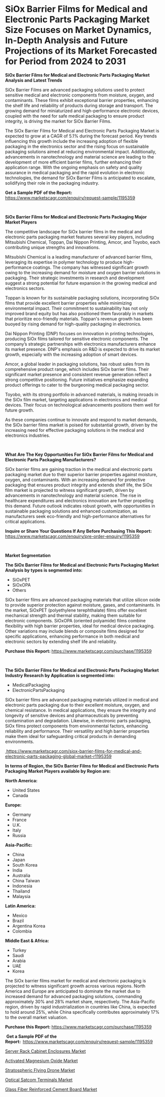 <p><h1>SiOx Barrier Films for Medical and Electronic Parts Packaging Market Size Focuses on Market Dynamics, In-Depth Analysis and Future Projections of its Market Forecasted for Period from 2024 to 2031</h1></p><p><strong>SiOx Barrier Films for Medical and Electronic Parts Packaging Market Analysis and Latest Trends</strong></p>
<p><p>SiOx Barrier Films are advanced packaging solutions used to protect sensitive medical and electronic components from moisture, oxygen, and contaminants. These films exhibit exceptional barrier properties, enhancing the shelf life and reliability of products during storage and transport. The growing demand for miniaturized and high-performance electronic devices, coupled with the need for safe medical packaging to ensure product integrity, is driving the market for SiOx Barrier Films.</p><p>The SiOx Barrier Films for Medical and Electronic Parts Packaging Market is expected to grow at a CAGR of 5.1% during the forecast period. Key trends influencing this growth include the increasing adoption of flexible packaging in the electronics sector and the rising focus on sustainable packaging solutions aimed at reducing environmental impact. Additionally, advancements in nanotechnology and material science are leading to the development of more efficient barrier films, further enhancing their application range. With the ongoing emphasis on safety and quality assurance in medical packaging and the rapid evolution in electronic technologies, the demand for SiOx Barrier Films is anticipated to escalate, solidifying their role in the packaging industry.</p></p>
<p><strong>Get a Sample PDF of the Report:&nbsp;</strong> <a href="https://www.marketscagr.com/enquiry/request-sample/1195359?utm_campaign=1411&utm_medium=2&utm_source=Github&utm_content=ia&utm_term=11102024&utm_id=siox-barrier-films-for-medical-and-electronic-parts-packaging">https://www.marketscagr.com/enquiry/request-sample/1195359</a></p>
<p>&nbsp;</p>
<p><strong>SiOx Barrier Films for Medical and Electronic Parts Packaging Major Market Players</strong></p>
<p><p>The competitive landscape for SiOx barrier films in the medical and electronic parts packaging market features several key players, including Mitsubishi Chemical, Toppan, Dai Nippon Printing, Amcor, and Toyobo, each contributing unique strengths and innovations.</p><p>Mitsubishi Chemical is a leading manufacturer of advanced barrier films, leveraging its expertise in polymer technology to produce high-performance coatings. The company has witnessed significant growth owing to the increasing demand for moisture and oxygen barrier solutions in packaging. Their strategic investments in research and development suggest a strong potential for future expansion in the growing medical and electronics sectors.</p><p>Toppan is known for its sustainable packaging solutions, incorporating SiOx films that provide excellent barrier properties while minimizing environmental impact. Their commitment to sustainability has not only improved brand equity but has also positioned them favorably in markets that prioritize eco-friendly materials. Toppan's revenue growth has been buoyed by rising demand for high-quality packaging in electronics.</p><p>Dai Nippon Printing (DNP) focuses on innovation in printing technologies, producing SiOx films tailored for sensitive electronic components. The company’s strategic partnerships with electronics manufacturers enhance its market presence. DNP's emphasis on R&D is expected to drive its market growth, especially with the increasing adoption of smart devices.</p><p>Amcor, a global leader in packaging solutions, has robust sales from its comprehensive product range, which includes SiOx barrier films. Their significant market presence and consistent revenue generation reflect a strong competitive positioning. Future initiatives emphasize expanding product offerings to cater to the burgeoning medical packaging sector.</p><p>Toyobo, with its strong portfolio in advanced materials, is making inroads in the SiOx film market, targeting applications in electronics and medical devices. Their focus on technological advancements positions them well for future growth.</p><p>As these companies continue to innovate and respond to market demands, the SiOx barrier films market is poised for substantial growth, driven by the increasing need for effective packaging solutions in the medical and electronics industries.</p></p>
<p>&nbsp;</p>
<p><strong>What Are The Key Opportunities For SiOx Barrier Films for Medical and Electronic Parts Packaging Manufacturers?</strong></p>
<p><p>SiOx barrier films are gaining traction in the medical and electronic parts packaging market due to their superior barrier properties against moisture, oxygen, and contaminants. With an increasing demand for protective packaging that ensures product integrity and extends shelf life, the SiOx film market is projected to witness significant growth, driven by advancements in nanotechnology and material science. The rise in healthcare expenditures and electronics innovation are further propelling this demand. Future outlook indicates robust growth, with opportunities in sustainable packaging solutions and enhanced customization, as manufacturers seek eco-friendly and high-performance alternatives for critical applications.</p></p>
<p><strong>Inquire or Share Your Questions If Any Before Purchasing This Report:</strong> <a href="https://www.marketscagr.com/enquiry/pre-order-enquiry/1195359?utm_campaign=1411&utm_medium=2&utm_source=Github&utm_content=ia&utm_term=11102024&utm_id=siox-barrier-films-for-medical-and-electronic-parts-packaging">https://www.marketscagr.com/enquiry/pre-order-enquiry/1195359</a></p>
<p>&nbsp;</p>
<p><strong>Market Segmentation</strong></p>
<p><strong>The SiOx Barrier Films for Medical and Electronic Parts Packaging Market Analysis by types is segmented into:</strong></p>
<p><ul><li>SiOxPET</li><li>SiOxOPA</li><li>Others</li></ul></p>
<p><p>SiOx barrier films are advanced packaging materials that utilize silicon oxide to provide superior protection against moisture, gases, and contaminants. In the market, SiOxPET (polyethylene terephthalate) films offer excellent mechanical strength and thermal stability, making them suitable for electronic components. SiOxOPA (oriented polyamide) films combine flexibility with high barrier properties, ideal for medical device packaging. Other variations may include blends or composite films designed for specific applications, enhancing performance in both medical and electronic sectors by extending shelf life and reliability.</p></p>
<p><strong>Purchase this Report:&nbsp;</strong><a href="https://www.marketscagr.com/purchase/1195359?utm_campaign=1411&utm_medium=2&utm_source=Github&utm_content=ia&utm_term=11102024&utm_id=siox-barrier-films-for-medical-and-electronic-parts-packaging">https://www.marketscagr.com/purchase/1195359</a></p>
<p>&nbsp;</p>
<p><strong>The SiOx Barrier Films for Medical and Electronic Parts Packaging Market Industry Research by Application is segmented into:</strong></p>
<p><ul><li>MedicalPackaging</li><li>ElectronicPartsPackaging</li></ul></p>
<p><p>SiOx barrier films are advanced packaging materials utilized in medical and electronic parts packaging due to their excellent moisture, oxygen, and chemical resistance. In medical applications, they ensure the integrity and longevity of sensitive devices and pharmaceuticals by preventing contamination and degradation. Likewise, in electronic parts packaging, SiOx films protect components from environmental factors, enhancing reliability and performance. Their versatility and high barrier properties make them ideal for safeguarding critical products in demanding environments.</p></p>
<p><a href="https://www.marketscagr.com/siox-barrier-films-for-medical-and-electronic-parts-packaging-global-market-r1195359?utm_campaign=1411&utm_medium=2&utm_source=Github&utm_content=ia&utm_term=11102024&utm_id=siox-barrier-films-for-medical-and-electronic-parts-packaging">&nbsp;https://www.marketscagr.com/siox-barrier-films-for-medical-and-electronic-parts-packaging-global-market-r1195359</a></p>
<p><strong>In terms of Region, the SiOx Barrier Films for Medical and Electronic Parts Packaging Market Players available by Region are:</strong></p>
<p>
    <p> <strong> North America: </strong>
        <ul>
            <li>United States</li>
            <li>Canada</li>
        </ul>
        </p> 
    <p> <strong> Europe: </strong>
        <ul>
            <li>Germany</li>
            <li>France</li>
            <li>U.K.</li>
            <li>Italy</li>
            <li>Russia</li>
        </ul>
        </p> 
    <p> <strong> Asia-Pacific: </strong>
        <ul>
            <li>China</li>
            <li>Japan</li>
            <li>South Korea</li>
            <li>India</li>
            <li>Australia</li>
            <li>China Taiwan</li>
            <li>Indonesia</li>
            <li>Thailand</li>
            <li>Malaysia</li>
        </ul>
        </p> 
    <p> <strong> Latin America: </strong>
        <ul>
            <li>Mexico</li>
            <li>Brazil</li>
            <li>Argentina Korea</li>
            <li>Colombia</li>
        </ul>
        </p> 
    <p> <strong> Middle East & Africa: </strong>
        <ul>
            <li>Turkey</li>
            <li>Saudi</li>
            <li>Arabia</li>
            <li>UAE</li>
            <li>Korea</li>
        </ul>
    </p>
    </p>
<p><p>The SiOx barrier films market for medical and electronic packaging is projected to witness significant growth across various regions. North America and Europe are anticipated to dominate the market due to increased demand for advanced packaging solutions, commanding approximately 30% and 28% market share, respectively. The Asia-Pacific region, driven by rapid industrialization in countries like China, is expected to hold around 25%, while China specifically contributes approximately 17% to the overall market valuation.</p></p>
<p><strong>Purchase this Report: </strong><a href="https://www.marketscagr.com/purchase/1195359?utm_campaign=1411&utm_medium=2&utm_source=Github&utm_content=ia&utm_term=11102024&utm_id=siox-barrier-films-for-medical-and-electronic-parts-packaging">https://www.marketscagr.com/purchase/1195359</a></p>
<p>&nbsp;<strong>Get a Sample PDF of the Report:&nbsp;&nbsp;</strong><a href="https://www.marketscagr.com/enquiry/request-sample/1195359?utm_campaign=1411&utm_medium=2&utm_source=Github&utm_content=ia&utm_term=11102024&utm_id=siox-barrier-films-for-medical-and-electronic-parts-packaging">https://www.marketscagr.com/enquiry/request-sample/1195359</a></p>
<p><strong></strong></p>
<p><p><a href="https://issuu.com/reportprime-2/docs/server-rack-cabinet-enclosures-mark_740b17810e4bbe?utm_campaign=1411&utm_medium=2&utm_source=Github&utm_content=ia&utm_term=11102024&utm_id=siox-barrier-films-for-medical-and-electronic-parts-packaging">Server Rack Cabinet Enclosures Market</a></p><p><a href="https://www.linkedin.com/pulse/global-activated-magnesium-oxide-market-exploring-share-trends-nqiqf?utm_campaign=1411&utm_medium=2&utm_source=Github&utm_content=ia&utm_term=11102024&utm_id=siox-barrier-films-for-medical-and-electronic-parts-packaging">Activated Magnesium Oxide Market</a></p><p><a href="https://www.linkedin.com/pulse/stratospheric-flying-drone-market-industry-trends-forecast-tbfne?utm_campaign=1411&utm_medium=2&utm_source=Github&utm_content=ia&utm_term=11102024&utm_id=siox-barrier-films-for-medical-and-electronic-parts-packaging">Stratospheric Flying Drone Market</a></p><p><a href="https://issuu.com/reportprime-2/docs/optical-satcom-terminals-market-siz_68cc675a3a0514?utm_campaign=1411&utm_medium=2&utm_source=Github&utm_content=ia&utm_term=11102024&utm_id=siox-barrier-films-for-medical-and-electronic-parts-packaging">Optical Satcom Terminals Market</a></p><p><a href="https://www.linkedin.com/pulse/deep-dive-glass-fiber-reinforced-cement-board-market-itstrends-6mtae?utm_campaign=1411&utm_medium=2&utm_source=Github&utm_content=ia&utm_term=11102024&utm_id=siox-barrier-films-for-medical-and-electronic-parts-packaging">Glass Fiber Reinforced Cement Board Market</a></p></p>